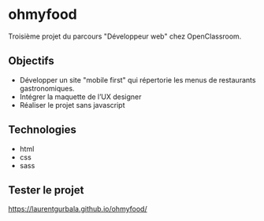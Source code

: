 # ohmyfood

Troisième projet du parcours "Développeur web" chez OpenClassroom.

## Objectifs

- Développer un site "mobile first" qui répertorie les menus de restaurants gastronomiques.
- Intégrer la maquette de l’UX designer
- Réaliser le projet sans javascript

## Technologies

- html
- css
- sass

## Tester le projet

https://laurentgurbala.github.io/ohmyfood/